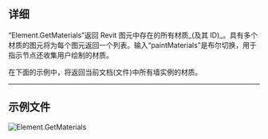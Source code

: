 ## 详细
“Element.GetMaterials”返回 Revit 图元中存在的所有材质_(及其 ID)_。具有多个材质的图元将为每个图元返回一个列表。输入“paintMaterials”是布尔切换，用于指示节点还收集用户绘制的材质。

在下面的示例中，将返回当前文档(文件)中所有墙实例的材质。
___
## 示例文件

![Element.GetMaterials](./Revit.Elements.Element.GetMaterials_img.jpg)
